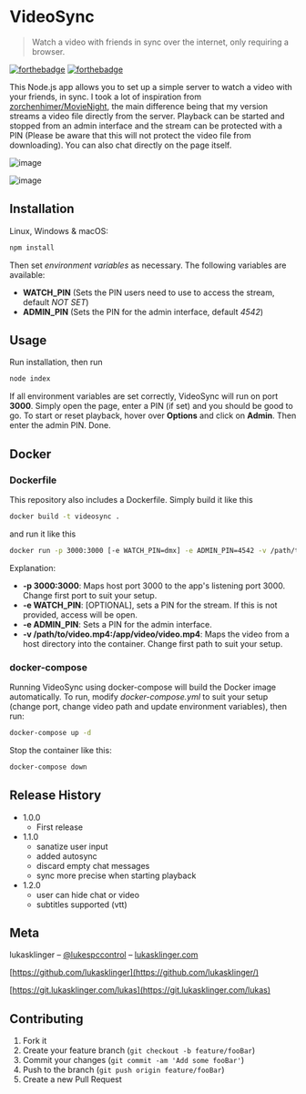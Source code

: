 # VideoSync
> Watch a video with friends in sync over the internet, only requiring a browser.

[![forthebadge](https://forthebadge.com/images/badges/as-seen-on-tv.svg)](https://forthebadge.com)
[![forthebadge](https://forthebadge.com/images/badges/powered-by-electricity.svg)](https://forthebadge.com)

This Node.js app allows you to set up a simple server to watch a video with your friends, in sync. I took a lot of inspiration from [zorchenhimer/MovieNight](https://github.com/zorchenhimer/MovieNight), the main difference being that my version streams a video file directly from the server. Playback can be started and stopped from an admin interface and the stream can be protected with a PIN (Please be aware that this will not protect the video file from downloading). You can also chat directly on the page itself.

![image](https://git.lukasklinger.com/lukas/VideoSync/raw/branch/master/screenshots/interface.png)

![image](https://git.lukasklinger.com/lukas/VideoSync/raw/branch/master/screenshots/admin.png)

## Installation

Linux, Windows & macOS:

```sh
npm install
```

Then set *environment variables* as necessary. The following variables are available:
* **WATCH_PIN** (Sets the PIN users need to use to access the stream, default *NOT SET*)
* **ADMIN_PIN** (Sets the PIN for the admin interface, default *4542*)

## Usage

Run installation, then run

```sh
node index
```

If all environment variables are set correctly, VideoSync will run on port **3000**. Simply open the page, enter a PIN (if set) and you should be good to go. To start or reset playback, hover over **Options** and click on **Admin**. Then enter the admin PIN. Done.

## Docker
### Dockerfile
This repository also includes a Dockerfile. Simply build it like this

```sh
docker build -t videosync .
```

and run it like this

```sh
docker run -p 3000:3000 [-e WATCH_PIN=dmx] -e ADMIN_PIN=4542 -v /path/to/video.mp4:/app/video/video.mp4 videosync
```
Explanation:
* **-p 3000:3000**: Maps host port 3000 to the app's listening port 3000. Change first port to suit your setup.
* **-e WATCH_PIN**: [OPTIONAL], sets a PIN for the stream. If this is not provided, access will be open.
* **-e ADMIN_PIN**: Sets a PIN for the admin interface.
* **-v /path/to/video.mp4:/app/video/video.mp4**: Maps the video from a host directory into the container. Change first path to suit your setup.

### docker-compose
Running VideoSync using docker-compose will build the Docker image automatically. To run, modify *docker-compose.yml* to suit your setup (change port, change video path and update environment variables), then run:

```sh
docker-compose up -d
```

Stop the container like this:

```sh
docker-compose down
```

## Release History

* 1.0.0
    * First release
* 1.1.0
    * sanatize user input
    * added autosync
    * discard empty chat messages
    * sync more precise when starting playback
* 1.2.0
    * user can hide chat or video
    * subtitles supported (vtt)

## Meta

lukasklinger – [@lukespccontrol](https://twitter.com/lukespccontrol) – [lukasklinger.com](https://lukasklinger.com)

[https://github.com/lukasklinger](https://github.com/lukasklinger/)

[https://git.lukasklinger.com/lukas](https://git.lukasklinger.com/lukas)

## Contributing

1. Fork it
2. Create your feature branch (`git checkout -b feature/fooBar`)
3. Commit your changes (`git commit -am 'Add some fooBar'`)
4. Push to the branch (`git push origin feature/fooBar`)
5. Create a new Pull Request
